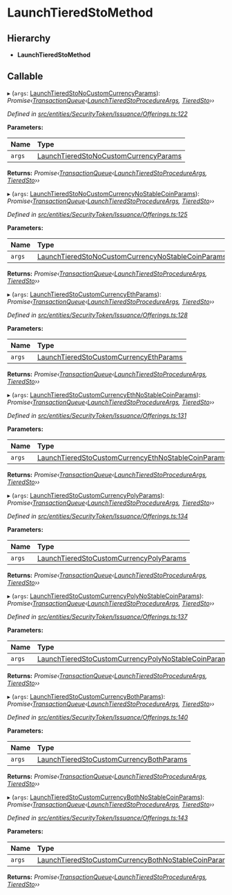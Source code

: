 # LaunchTieredStoMethod

## Hierarchy

* **LaunchTieredStoMethod**

## Callable

▸ \(`args`: [LaunchTieredStoNoCustomCurrencyParams](../interfaces/_entities_securitytoken_issuance_offerings_.launchtieredstonocustomcurrencyparams.md)\): _Promise‹_[_TransactionQueue_](../classes/_entities_transactionqueue_.transactionqueue.md)_‹_[_LaunchTieredStoProcedureArgs_](../interfaces/_types_index_.launchtieredstoprocedureargs.md)_,_ [_TieredSto_](../classes/_entities_tieredsto_.tieredsto.md)_››_

_Defined in_ [_src/entities/SecurityToken/Issuance/Offerings.ts:122_](https://github.com/PolymathNetwork/polymath-sdk/blob/e8bbc1e/src/entities/SecurityToken/Issuance/Offerings.ts#L122)

**Parameters:**

| Name | Type |
| :--- | :--- |
| `args` | [LaunchTieredStoNoCustomCurrencyParams](../interfaces/_entities_securitytoken_issuance_offerings_.launchtieredstonocustomcurrencyparams.md) |

**Returns:** _Promise‹_[_TransactionQueue_](../classes/_entities_transactionqueue_.transactionqueue.md)_‹_[_LaunchTieredStoProcedureArgs_](../interfaces/_types_index_.launchtieredstoprocedureargs.md)_,_ [_TieredSto_](../classes/_entities_tieredsto_.tieredsto.md)_››_

▸ \(`args`: [LaunchTieredStoNoCustomCurrencyNoStableCoinParams](../interfaces/_entities_securitytoken_issuance_offerings_.launchtieredstonocustomcurrencynostablecoinparams.md)\): _Promise‹_[_TransactionQueue_](../classes/_entities_transactionqueue_.transactionqueue.md)_‹_[_LaunchTieredStoProcedureArgs_](../interfaces/_types_index_.launchtieredstoprocedureargs.md)_,_ [_TieredSto_](../classes/_entities_tieredsto_.tieredsto.md)_››_

_Defined in_ [_src/entities/SecurityToken/Issuance/Offerings.ts:125_](https://github.com/PolymathNetwork/polymath-sdk/blob/e8bbc1e/src/entities/SecurityToken/Issuance/Offerings.ts#L125)

**Parameters:**

| Name | Type |
| :--- | :--- |
| `args` | [LaunchTieredStoNoCustomCurrencyNoStableCoinParams](../interfaces/_entities_securitytoken_issuance_offerings_.launchtieredstonocustomcurrencynostablecoinparams.md) |

**Returns:** _Promise‹_[_TransactionQueue_](../classes/_entities_transactionqueue_.transactionqueue.md)_‹_[_LaunchTieredStoProcedureArgs_](../interfaces/_types_index_.launchtieredstoprocedureargs.md)_,_ [_TieredSto_](../classes/_entities_tieredsto_.tieredsto.md)_››_

▸ \(`args`: [LaunchTieredStoCustomCurrencyEthParams](../interfaces/_entities_securitytoken_issuance_offerings_.launchtieredstocustomcurrencyethparams.md)\): _Promise‹_[_TransactionQueue_](../classes/_entities_transactionqueue_.transactionqueue.md)_‹_[_LaunchTieredStoProcedureArgs_](../interfaces/_types_index_.launchtieredstoprocedureargs.md)_,_ [_TieredSto_](../classes/_entities_tieredsto_.tieredsto.md)_››_

_Defined in_ [_src/entities/SecurityToken/Issuance/Offerings.ts:128_](https://github.com/PolymathNetwork/polymath-sdk/blob/e8bbc1e/src/entities/SecurityToken/Issuance/Offerings.ts#L128)

**Parameters:**

| Name | Type |
| :--- | :--- |
| `args` | [LaunchTieredStoCustomCurrencyEthParams](../interfaces/_entities_securitytoken_issuance_offerings_.launchtieredstocustomcurrencyethparams.md) |

**Returns:** _Promise‹_[_TransactionQueue_](../classes/_entities_transactionqueue_.transactionqueue.md)_‹_[_LaunchTieredStoProcedureArgs_](../interfaces/_types_index_.launchtieredstoprocedureargs.md)_,_ [_TieredSto_](../classes/_entities_tieredsto_.tieredsto.md)_››_

▸ \(`args`: [LaunchTieredStoCustomCurrencyEthNoStableCoinParams](../interfaces/_entities_securitytoken_issuance_offerings_.launchtieredstocustomcurrencyethnostablecoinparams.md)\): _Promise‹_[_TransactionQueue_](../classes/_entities_transactionqueue_.transactionqueue.md)_‹_[_LaunchTieredStoProcedureArgs_](../interfaces/_types_index_.launchtieredstoprocedureargs.md)_,_ [_TieredSto_](../classes/_entities_tieredsto_.tieredsto.md)_››_

_Defined in_ [_src/entities/SecurityToken/Issuance/Offerings.ts:131_](https://github.com/PolymathNetwork/polymath-sdk/blob/e8bbc1e/src/entities/SecurityToken/Issuance/Offerings.ts#L131)

**Parameters:**

| Name | Type |
| :--- | :--- |
| `args` | [LaunchTieredStoCustomCurrencyEthNoStableCoinParams](../interfaces/_entities_securitytoken_issuance_offerings_.launchtieredstocustomcurrencyethnostablecoinparams.md) |

**Returns:** _Promise‹_[_TransactionQueue_](../classes/_entities_transactionqueue_.transactionqueue.md)_‹_[_LaunchTieredStoProcedureArgs_](../interfaces/_types_index_.launchtieredstoprocedureargs.md)_,_ [_TieredSto_](../classes/_entities_tieredsto_.tieredsto.md)_››_

▸ \(`args`: [LaunchTieredStoCustomCurrencyPolyParams](../interfaces/_entities_securitytoken_issuance_offerings_.launchtieredstocustomcurrencypolyparams.md)\): _Promise‹_[_TransactionQueue_](../classes/_entities_transactionqueue_.transactionqueue.md)_‹_[_LaunchTieredStoProcedureArgs_](../interfaces/_types_index_.launchtieredstoprocedureargs.md)_,_ [_TieredSto_](../classes/_entities_tieredsto_.tieredsto.md)_››_

_Defined in_ [_src/entities/SecurityToken/Issuance/Offerings.ts:134_](https://github.com/PolymathNetwork/polymath-sdk/blob/e8bbc1e/src/entities/SecurityToken/Issuance/Offerings.ts#L134)

**Parameters:**

| Name | Type |
| :--- | :--- |
| `args` | [LaunchTieredStoCustomCurrencyPolyParams](../interfaces/_entities_securitytoken_issuance_offerings_.launchtieredstocustomcurrencypolyparams.md) |

**Returns:** _Promise‹_[_TransactionQueue_](../classes/_entities_transactionqueue_.transactionqueue.md)_‹_[_LaunchTieredStoProcedureArgs_](../interfaces/_types_index_.launchtieredstoprocedureargs.md)_,_ [_TieredSto_](../classes/_entities_tieredsto_.tieredsto.md)_››_

▸ \(`args`: [LaunchTieredStoCustomCurrencyPolyNoStableCoinParams](../interfaces/_entities_securitytoken_issuance_offerings_.launchtieredstocustomcurrencypolynostablecoinparams.md)\): _Promise‹_[_TransactionQueue_](../classes/_entities_transactionqueue_.transactionqueue.md)_‹_[_LaunchTieredStoProcedureArgs_](../interfaces/_types_index_.launchtieredstoprocedureargs.md)_,_ [_TieredSto_](../classes/_entities_tieredsto_.tieredsto.md)_››_

_Defined in_ [_src/entities/SecurityToken/Issuance/Offerings.ts:137_](https://github.com/PolymathNetwork/polymath-sdk/blob/e8bbc1e/src/entities/SecurityToken/Issuance/Offerings.ts#L137)

**Parameters:**

| Name | Type |
| :--- | :--- |
| `args` | [LaunchTieredStoCustomCurrencyPolyNoStableCoinParams](../interfaces/_entities_securitytoken_issuance_offerings_.launchtieredstocustomcurrencypolynostablecoinparams.md) |

**Returns:** _Promise‹_[_TransactionQueue_](../classes/_entities_transactionqueue_.transactionqueue.md)_‹_[_LaunchTieredStoProcedureArgs_](../interfaces/_types_index_.launchtieredstoprocedureargs.md)_,_ [_TieredSto_](../classes/_entities_tieredsto_.tieredsto.md)_››_

▸ \(`args`: [LaunchTieredStoCustomCurrencyBothParams](../interfaces/_entities_securitytoken_issuance_offerings_.launchtieredstocustomcurrencybothparams.md)\): _Promise‹_[_TransactionQueue_](../classes/_entities_transactionqueue_.transactionqueue.md)_‹_[_LaunchTieredStoProcedureArgs_](../interfaces/_types_index_.launchtieredstoprocedureargs.md)_,_ [_TieredSto_](../classes/_entities_tieredsto_.tieredsto.md)_››_

_Defined in_ [_src/entities/SecurityToken/Issuance/Offerings.ts:140_](https://github.com/PolymathNetwork/polymath-sdk/blob/e8bbc1e/src/entities/SecurityToken/Issuance/Offerings.ts#L140)

**Parameters:**

| Name | Type |
| :--- | :--- |
| `args` | [LaunchTieredStoCustomCurrencyBothParams](../interfaces/_entities_securitytoken_issuance_offerings_.launchtieredstocustomcurrencybothparams.md) |

**Returns:** _Promise‹_[_TransactionQueue_](../classes/_entities_transactionqueue_.transactionqueue.md)_‹_[_LaunchTieredStoProcedureArgs_](../interfaces/_types_index_.launchtieredstoprocedureargs.md)_,_ [_TieredSto_](../classes/_entities_tieredsto_.tieredsto.md)_››_

▸ \(`args`: [LaunchTieredStoCustomCurrencyBothNoStableCoinParams](../interfaces/_entities_securitytoken_issuance_offerings_.launchtieredstocustomcurrencybothnostablecoinparams.md)\): _Promise‹_[_TransactionQueue_](../classes/_entities_transactionqueue_.transactionqueue.md)_‹_[_LaunchTieredStoProcedureArgs_](../interfaces/_types_index_.launchtieredstoprocedureargs.md)_,_ [_TieredSto_](../classes/_entities_tieredsto_.tieredsto.md)_››_

_Defined in_ [_src/entities/SecurityToken/Issuance/Offerings.ts:143_](https://github.com/PolymathNetwork/polymath-sdk/blob/e8bbc1e/src/entities/SecurityToken/Issuance/Offerings.ts#L143)

**Parameters:**

| Name | Type |
| :--- | :--- |
| `args` | [LaunchTieredStoCustomCurrencyBothNoStableCoinParams](../interfaces/_entities_securitytoken_issuance_offerings_.launchtieredstocustomcurrencybothnostablecoinparams.md) |

**Returns:** _Promise‹_[_TransactionQueue_](../classes/_entities_transactionqueue_.transactionqueue.md)_‹_[_LaunchTieredStoProcedureArgs_](../interfaces/_types_index_.launchtieredstoprocedureargs.md)_,_ [_TieredSto_](../classes/_entities_tieredsto_.tieredsto.md)_››_

